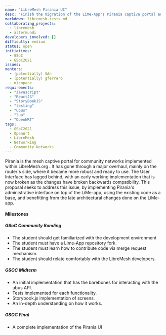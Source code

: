 ```yaml
---
name: "LibreMesh Pirania UI"
desc: "Finish the migration of the LiMe-App's Pirania captive portal administrative interface"
markdown: libremesh-tests.md
collaborating_projects:
  - libremesh
  - altermundi
developers_involved: []
difficulty: medium
status: open
initiatives:
  - GSoC
  - GSoC2021
issues:
mentors:
  - (potentially) SAn
  - (potentially) gferrero
  - nicopace
requirements:
  - "Javascript"
  - "ReactJS"
  - "StoryBookJS"
  - "testing"
  - "ubus"
  - "lua"
  - "OpenWRT"
tags:
  - GSoC2021
  - OpenWrt
  - LibreMesh
  - Networking
  - Community Networks
---
```


Pirania is the mesh captive portal for community networks implemented within LibreMesh.org .
It has gone through a major overhaul, mainly on the router's side, where it became more robust and ready to use.
The User Interface has lagged behind, with an early working implementation that is now broken as the changes have broken backwards compatibility.
This proposal seeks to address this issue, by implementing Pirania's administrative interface on top of the LiMe-app, using the existing code as a base, and benefitting from the late architectural changes done on the LiMe-app.

#### Milestones

##### GSoC Community Bonding

* The student should get familiarized with the development environment
* The student must have a Lime-App repository fork.
* The student must learn how to contribute code via merge request mechanism.
* The student should relate comfortably with the LibreMesh developers.

##### GSOC Midterm

* An initial implementation that has the barebones for interacting with the ubus API.
* Tests implemented for each functionality.
* Storybook.js implementation of screens.
* An in-depth understanding on how it works.

##### GSOC Final

* A complete implementation of the Pirania UI
